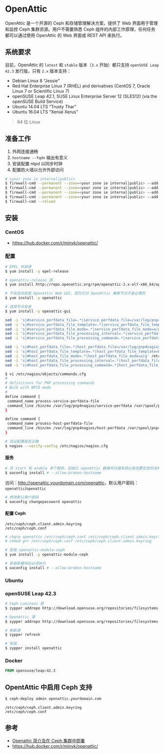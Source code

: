 # OpenAttic

OpenAttic 是一个开源的 Ceph 和存储管理解决方案，提供了 Web 界面用于管理和监控 Ceph 集群资源。用户不需要熟悉 Ceph 组件的内部工作原理，任何任务都可以通过使用 OpenAttic 的 Web 界面或 REST API 来执行。

## 系统要求

目前，OpenAttic 的 `latest` 和 `stable` 版本（`3.x` 开始）都只支持 `openSUSE Leap 42.3` 发行版，只有 `2.x` 版本支持：

* Debian Linux 8 “Jessie”
* Red Hat Enterprise Linux 7 (RHEL) and derivatives (CentOS 7, Oracle Linux 7 or Scientific Linux 7)
* openSUSE Leap 42.1, SUSE Linux Enterprise Server 12 (SLES12) (via the openSUSE Build Service)
* Ubuntu 14.04 LTS “Trusty Thar”
* Ubuntu 16.04 LTS “Xenial Xerus”

> 64 位 Linux

## 准备工作

1. 外网连接通畅
2. `hostname --fqdn` 输出有意义
3. 安装配置 ntpd 以同步时钟
4. 配置防火墙以允许外部访问

```sh
# <your zone ie internal|public>
$ firewall-cmd --permanent --zone=<your zone ie internal|public> --add-service=http
$ firewall-cmd --permanent --zone=<your zone ie internal|public> --add-service=samba
$ firewall-cmd --permanent --zone=<your zone ie internal|public> --add-service=nfs
$ firewall-cmd --permanent --zone=<your zone ie internal|public> --add-service=iscsi-target
$ firewall-cmd --reload
```

## 安装

### CentOS

* <https://hub.docker.com/r/minyk/openattic/>

### 配置

```sh
# EPEL 外部源
$ yum install -y epel-release

# openattic-release 源
$ yum install http://repo.openattic.org/rpm/openattic-2.x-el7-x86_64/openattic-release.rpm
```

```sh
# 不会自动安装 Openattic Web GUI，因为它对 OpenAttic 集群节点不是必需的
$ yum install -y openattic

# 选择节点安装
$ yum install -y openattic-gui
```

```sh
sed -i 's|#service_perfdata_file=.*|service_perfdata_file=/var/log/pnp4nagios/service-perfdata|g' /etc/nagios/nagios.cfg
sed -i 's|#service_perfdata_file_template=.*|service_perfdata_file_template=DATATYPE::SERVICEPERFDATA\tTIMET::$TIMET$\tHOSTNAME::$HOSTNAME$\tSERVICEDESC::$SERVICEDESC$\tSERVICEPERFDATA::$SERVICEPERFDATA$\tSERVICECHECKCOMMAND::$SERVICECHECKCOMMAND$\tHOSTSTATE::$HOSTSTATE$\tHOSTSTATETYPE::$HOSTSTATETYPE$\tSERVICESTATE::$SERVICESTATE$\tSERVICESTATETYPE::$SERVICESTATETYPE$service_perfdata_file_mode=a|g' /etc/nagios/nagios.cfg
sed -i 's|#service_perfdata_file_mode=.*|service_perfdata_file_mode=a|g' /etc/nagios/nagios.cfg
sed -i 's|#service_perfdata_file_processing_interval=.*|service_perfdata_file_processing_interval=15|g' /etc/nagios/nagios.cfg
sed -i 's|#service_perfdata_file_processing_command=.*|service_perfdata_file_processing_command=process-service-perfdata-file|g' /etc/nagios/nagios.cfg

sed -i 's|#host_perfdata_file=.*|host_perfdata_file=/var/log/pnp4nagios/host-perfdata|g' /etc/nagios/nagios.cfg
sed -i 's|#host_perfdata_file_template=.*|host_perfdata_file_template=DATATYPE::HOSTPERFDATA\tTIMET::$TIMET$\tHOSTNAME::$HOSTNAME$\tHOSTPERFDATA::$HOSTPERFDATA$\tHOSTCHECKCOMMAND::$HOSTCHECKCOMMAND$\tHOSTSTATE::$HOSTSTATE$\tHOSTSTATETYPE::$HOSTSTATETYPE$|g' /etc/nagios/nagios.cfg
sed -i 's|#host_perfdata_file_mode=.*|host_perfdata_file_mode=a|g' /etc/nagios/nagios.cfg
sed -i 's|#host_perfdata_file_processing_interval=.*|host_perfdata_file_processing_interval=15|g' /etc/nagios/nagios.cfg
sed -i 's|#host_perfdata_file_processing_command=.*|host_perfdata_file_processing_command=process-host-perfdata-file|g' /etc/nagios/nagios.cfg
```

```sh
$ vi /etc/nagios/objects/commands.cfg
#
# definitions for PNP processing commands
# Bulk with NPCD mode
#
define command {
 command_name process-service-perfdata-file
 command_line /bin/mv /var/log/pnp4nagios/service-perfdata /var/spool/pnp4nagios/service-perfdata.$TIMET$
}

define command {
 command_name process-host-perfdata-file
 command_line /bin/mv /var/log/pnp4nagios/host-perfdata /var/spool/pnp4nagios/host-perfdata.$TIMET$
}
```

```sh
# 验证配置是否正确
$ nagios --verify-config /etc/nagios/nagios.cfg
```

#### 服务

```sh
# 将 start 和 enable 多个服务，初始化 openAttic 数据并扫描系统以查找要包含的池和卷
$ oaconfig install # --allow-broken-hostname
```

访问：<http://openattic.yourdomain.com/openattic>，默认用户密码：`openattic`/`openattic`

```sh
# 修改默认用户密码
$ oaconfig changepassword openattic
```

#### 配置 Ceph

```plain
/etc/ceph/ceph.client.admin.keyring
/etc/ceph/ceph.conf
```

```sh
# chgrp openattic /etc/ceph/ceph.conf /etc/ceph/ceph.client.admin.keyring
# chmod g+r /etc/ceph/ceph.conf /etc/ceph/ceph.client.admin.keyring
```

```sh
# 安装 openattic-module-ceph
$ yum install -y openattic-module-ceph

# 安装新模块后必须执行
$ oaconfig install # --allow-broken-hostname
```

### Ubuntu

### openSUSE Leap 42.3

```sh
# Ceph Luminous 源
$ zypper addrepo http://download.opensuse.org/repositories/filesystems:/ceph:/luminous/openSUSE_Leap_42.3/filesystems:ceph:luminous.repo

# OpenAttic 源
$ zypper addrepo http://download.opensuse.org/repositories/filesystems:openATTIC:3.x/openSUSE_Leap_42.3/filesystems:openATTIC:3.x.repo
```

```sh
# 刷新源
$ zypper refresh

# 安装
$ zypper install openattic
```

### Docker

```dockerfile
FROM opensuse/leap:42.3
```

## OpentAttic 中启用 Ceph 支持

```sh
$ ceph-deploy admin openattic.yourdomain.com
```

```plain
/etc/ceph/ceph.client.admin.keyring
/etc/ceph/ceph.conf
```

## 参考

* [Openattic 简介及在 Ceph 集群中部署](https://blog.csdn.net/qq_23348071/article/details/76222955)
* <https://hub.docker.com/r/minyk/openattic/>
